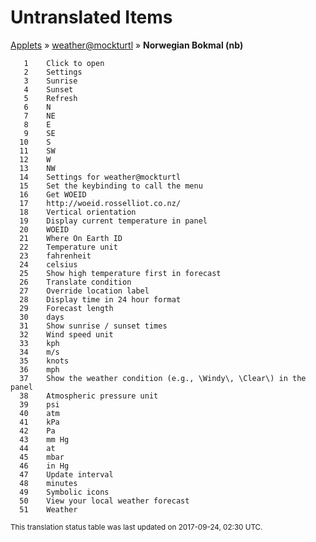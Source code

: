 # Untranslated Items
[Applets](../../../README.md) &#187; [weather@mockturtl](../README.md) &#187; **Norwegian Bokmal (nb)**

       1	Click to open
       2	Settings
       3	Sunrise
       4	Sunset
       5	Refresh
       6	N
       7	NE
       8	E
       9	SE
      10	S
      11	SW
      12	W
      13	NW
      14	Settings for weather@mockturtl
      15	Set the keybinding to call the menu
      16	Get WOEID
      17	http://woeid.rosselliot.co.nz/
      18	Vertical orientation
      19	Display current temperature in panel
      20	WOEID
      21	Where On Earth ID
      22	Temperature unit
      23	fahrenheit
      24	celsius
      25	Show high temperature first in forecast
      26	Translate condition
      27	Override location label
      28	Display time in 24 hour format
      29	Forecast length
      30	days
      31	Show sunrise / sunset times
      32	Wind speed unit
      33	kph
      34	m/s
      35	knots
      36	mph
      37	Show the weather condition (e.g., \Windy\, \Clear\) in the panel
      38	Atmospheric pressure unit
      39	psi
      40	atm
      41	kPa
      42	Pa
      43	mm Hg
      44	at
      45	mbar
      46	in Hg
      47	Update interval
      48	minutes
      49	Symbolic icons
      50	View your local weather forecast
      51	Weather

<sup>This translation status table was last updated on 2017-09-24, 02:30 UTC.</sup>
